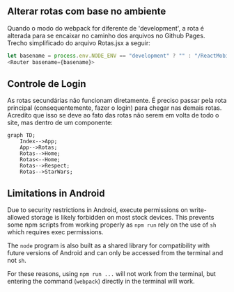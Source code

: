 ## Alterar rotas com base no ambiente

Quando o modo do webpack for diferente de 'development', a rota é alterada para se encaixar no caminho dos arquivos no Github Pages. Trecho simplificado do arquivo Rotas.jsx a seguir:

```javascript
let basename = process.env.NODE_ENV == "development" ? "" : "/ReactMobile/dist"
<Router basename={basename}>
```

## Controle de Login

As rotas secundárias não funcionam diretamente. É preciso passar pela rota principal (consequentemente, fazer o login) para chegar nas demais rotas.
Acredito que isso se deve ao fato das rotas não serem em volta de todo o site, mas dentro de um componente:

```mermaid
graph TD;
    Index-->App;
    App-->Rotas;
    Rotas-->Home;
    Rotas<--Home;
    Rotas-->Respect;
    Rotas-->StarWars;
```

## Limitations in Android

Due to security restrictions in Android, execute permissions on write-allowed storage is likely forbidden on most stock devices. This prevents some npm scripts from working properly as `npm run` rely on the use of `sh` which requires exec permissions.

The `node` program is also built as a shared library for compatibility with future versions of Android and can only be accessed from the terminal and not `sh`.

For these reasons, using `npm run ...` will not work from the terminal, but entering the command (`webpack`) directly in the terminal will work.
